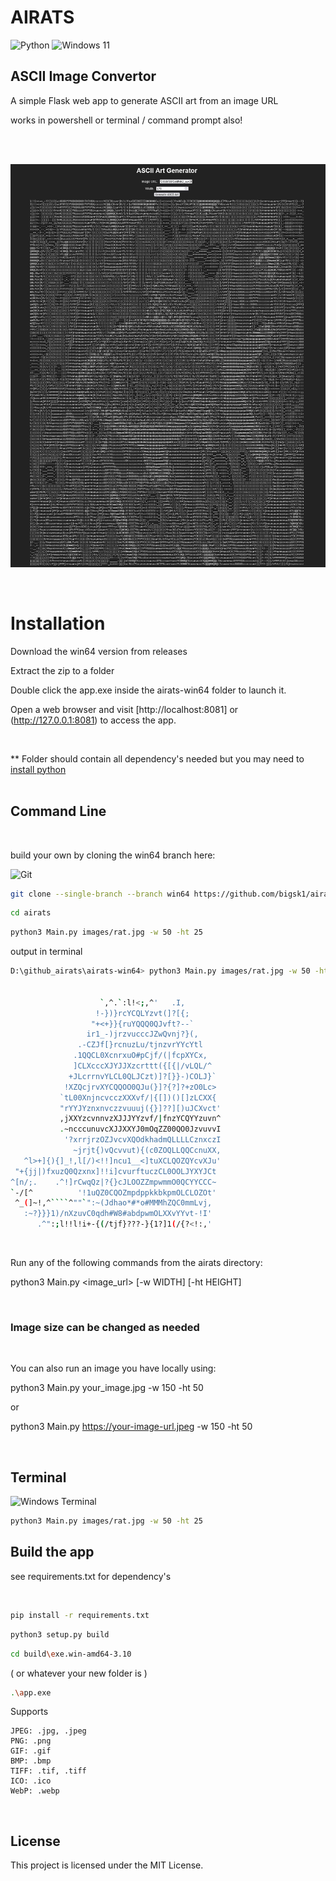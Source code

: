 # AIRATS
![Python](https://img.shields.io/badge/python-3670A0?style=for-the-badge&logo=python&logoColor=ffdd54) ![Windows 11](https://img.shields.io/badge/Windows%2011-%230079d5.svg?style=for-the-badge&logo=Windows%2011&logoColor=white)
## ASCII Image Convertor

A simple Flask web app  to generate ASCII art from an image URL

works in powershell or terminal / command prompt also! 
 
</br>
</br>

![fish](/images/fish.jpg)

</br>

# Installation

Download the win64 version from releases

Extract the zip to a folder

Double click the app.exe inside the airats-win64 folder to launch it. 

Open a web browser and visit [http://localhost:8081] or (http://127.0.0.1:8081) to access the app.

</br>

** Folder should contain all dependency's needed but you may need to  [install python](https://www.python.org/downloads/windows/
)  
</br>

## Command Line

</br>

build your own by cloning the win64 branch here:

![Git](https://img.shields.io/badge/git-%23F05033.svg?style=for-the-badge&logo=git&logoColor=white)

```bash
git clone --single-branch --branch win64 https://github.com/bigsk1/airats.git
```

```bash
cd airats
```

```bash
python3 Main.py images/rat.jpg -w 50 -ht 25
```
output in terminal 
```bash
D:\github_airats\airats-win64> python3 Main.py images/rat.jpg -w 50 -ht 25


                    `,^.`:l!<;,^'   .I,
                   !-})}rcYCQLYzvt(]?[{;
                  "+<+}}{ruYQQQ0QJvft?--`
                 ir1_-)jrzvucccJZwQvnj?}(,
               .-CZJf[}rcnuzLu/tjnzvrYYcYtl
              .1QQCL0XcnrxuO#pCjf/(|fcpXYCx,
              ]CLXcccXJYJJXzcrttt({[{|/vLQL/^
             +JLcrrnvYLCL0QLJCzt)]?[}}-)COLJ}`
            !XZQcjrvXYCQQOO0QJu(}]?{?]?+zO0Lc>
           `tL00XnjncvcczXXXvf/|{[])()[]zLCXX{
           "rYYJYznxnvczzvuuuj({}]??][)uJCXvct'
           ,jXXYzcvnnvzXJJJYYzvf/|fnzYCQYYzuvn^
           .~ncccunuvcXJJXXYJ0mOqZZ00QO0JzvuvvI
            '?xrrjrzOZJvcvXQOdkhadmQLLLLCznxczI
              ~jrjt{)vQcvvut){(c0ZOQLLQQCcnuXX,
   ^l>+]{){]_!,l[/)<!!]ncu1__<]tuXCLQOZQYcvXJu'
 "+{jj|)fxuzQ0Qzxnx]!!i]cvurftuczCL0OOLJYXYJCt
^[n/;.    .^!]rCwqQz|?{}cJLOOZZmpwmmO0QCYYCCC~
`-/[^          '!1uQZ0CQOZmpdppkkbkpmOLCLOZOt'
 ^_(]~!,^````^""`":~(Jdhao*#*o#MMMhZQC0mmLvj,
   :~?}}}1)/nXzuvC0qdh#W8#abdpwmOLXXvYYvt-!I'
      .^":;l!!l!i+-{(/tjf}???-}{1?]1(/{?<!:,'
```

</br>

Run any of the following commands from the airats directory:

python3 Main.py <image_url> [-w WIDTH] [-ht HEIGHT]

</br>

### Image size can be changed as needed

</br>

You can also run an image you have locally using:

python3 Main.py your_image.jpg -w 150 -ht 50

or 

python3 Main.py https://your-image-url.jpeg -w 150 -ht 50

</br>

## Terminal

![Windows Terminal](https://img.shields.io/badge/Windows%20Terminal-%234D4D4D.svg?style=for-the-badge&logo=windows-terminal&logoColor=white)

```bash
python3 Main.py images/rat.jpg -w 50 -ht 25
```

## Build the app
see requirements.txt for dependency's

</br>

```bash
pip install -r requirements.txt
```

```bash
python3 setup.py build
```

```bash 
cd build\exe.win-amd64-3.10  
```
( or whatever your new folder is )

```bash
.\app.exe
```


Supports 

    JPEG: .jpg, .jpeg
    PNG: .png
    GIF: .gif
    BMP: .bmp
    TIFF: .tif, .tiff
    ICO: .ico
    WebP: .webp



</br>

  ## License

This project is licensed under the MIT License.
